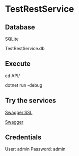 # TestRestService

## Database
SQLite

TestRestService.db

## Execute

cd API/

dotnet run -debug

## Try the services

[Swagger SSL](https://localhost:5001/swagger/index.html)

[Swagger](http://localhost:5000/swagger/index.html)

## Credentials

User: admin
Password: admin


